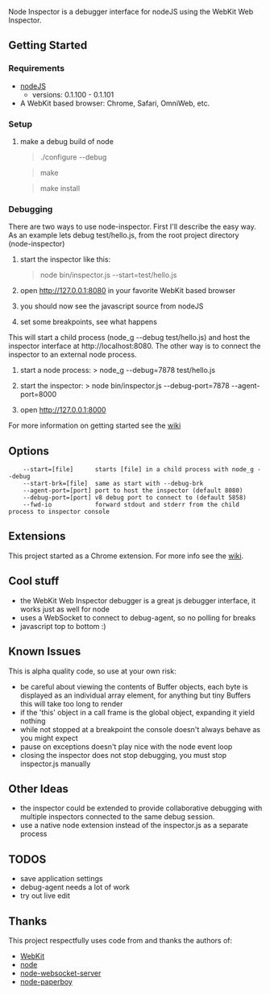 Node Inspector is a debugger interface for nodeJS using the WebKit Web Inspector.

## Getting Started

### Requirements

* [nodeJS](http://github.com/ry/node)
  - versions: 0.1.100 - 0.1.101
* A WebKit based browser: Chrome, Safari, OmniWeb, etc.

### Setup

1. make a debug build of node
    > ./configure --debug
    
    > make
    
    > make install

### Debugging

There are two ways to use node-inspector. First I'll describe the easy way. 
As an example lets debug test/hello.js, from the root project directory (node-inspector)

1. start the inspector like this:
    > node bin/inspector.js --start=test/hello.js

2. open http://127.0.0.1:8080 in your favorite WebKit based browser

3. you should now see the javascript source from nodeJS

4. set some breakpoints, see what happens


This will start a child process (node_g --debug test/hello.js) and host the inspector 
interface at http://localhost:8080. The other way is to connect the inspector to an 
external node process.

1. start a node process:
		> node_g --debug=7878 test/hello.js
		
2. start the inspector:
		> node bin/inspector.js --debug-port=7878 --agent-port=8000

3. open http://127.0.0.1:8000

For more information on getting started see the [wiki](http://wiki.github.com/dannycoates/node-inspector/getting-started-from-scratch)

## Options

		--start=[file]		starts [file] in a child process with node_g --debug
		--start-brk=[file]	same as start with --debug-brk
		--agent-port=[port]	port to host the inspector (default 8080)
		--debug-port=[port]	v8 debug port to connect to (default 5858)
		--fwd-io			forward stdout and stderr from the child process to inspector console

## Extensions

This project started as a Chrome extension. For more info see the [wiki](http://wiki.github.com/dannycoates/node-inspector/google-chrome-extension).

## Cool stuff

* the WebKit Web Inspector debugger is a great js debugger interface, it works just as well for node
* uses a WebSocket to connect to debug-agent, so no polling for breaks
* javascript top to bottom :)

## Known Issues

This is alpha quality code, so use at your own risk:

* be careful about viewing the contents of Buffer objects, each byte is displayed as an individual array element, for anything but tiny Buffers this will take too long to render
* if the 'this' object in a call frame is the global object, expanding it yield nothing
* while not stopped at a breakpoint the console doesn't always behave as you might expect
* pause on exceptions doesn't play nice with the node event loop
* closing the inspector does not stop debugging, you must stop inspector.js manually

## Other Ideas

* the inspector could be extended to provide collaborative debugging with
  multiple inspectors connected to the same debug session.
* use a native node extension instead of the inspector.js as a separate process

## TODOS

* save application settings
* debug-agent needs a lot of work
* try out live edit

## Thanks

This project respectfully uses code from and thanks the authors of:

* [WebKit](http://webkit.org/building/checkout.html)
* [node](http://github.com/ry/node)
* [node-websocket-server](http://github.com/miksago/node-websocket-server)
* [node-paperboy](http://github.com/felixge/node-paperboy)


